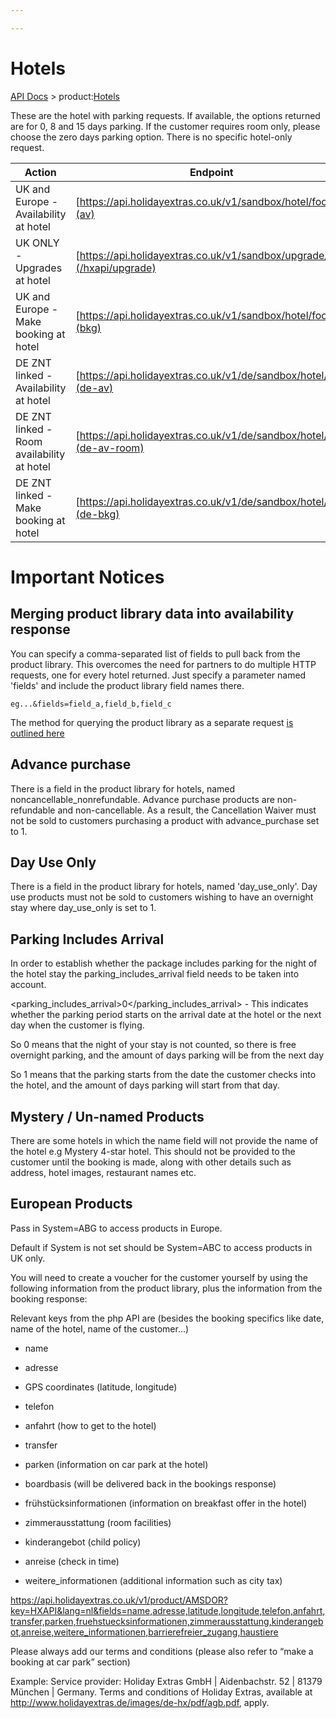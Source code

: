 ```yaml
---

---
```


# Hotels

[API Docs](/hxapi/) > product:[Hotels](index)

These are the hotel with parking requests. If available, the options returned are for 0, 8 and 15 days parking. If the customer requires room only, please choose the zero days parking option. There is no specific hotel-only request.

 | Action                                     | Endpoint                                                                         | Method |
 | ------                                     | --------                                                                         | ------ |
 | UK and Europe - Availability at hotel      | [https://api.holidayextras.co.uk/v1/sandbox/hotel/foo](av)            | GET    |
 | UK ONLY - Upgrades at hotel                | [https://api.holidayextras.co.uk/v1/sandbox/upgrade/foo](/hxapi/upgrade)           | GET    |
 | UK and Europe - Make booking at hotel      | [https://api.holidayextras.co.uk/v1/sandbox/hotel/foo](bkg)           | POST   |
 | DE ZNT linked - Availability at hotel      | [https://api.holidayextras.co.uk/v1/de/sandbox/hotel/foo](de-av)      | GET    |
 | DE ZNT linked - Room availability at hotel | [https://api.holidayextras.co.uk/v1/de/sandbox/hotel/foo](de-av-room) | GET    |
 | DE ZNT linked - Make booking at hotel      | [https://api.holidayextras.co.uk/v1/de/sandbox/hotel/foo](de-bkg)     | POST   |

# Important Notices

## Merging product library data into availability response

You can specify a comma-separated list of fields to pull back from the product library. This overcomes the need for partners to do multiple HTTP requests, one for every hotel returned. Just specify a parameter named 'fields' and include the product library field names there.
```
eg...&fields=field_a,field_b,field_c
```

The method for querying the product library as a separate request [is outlined here](/hxapi/productlibrary/parking)

## Advance purchase

There is a field in the product library for hotels, named noncancellable_nonrefundable. Advance purchase products are non-refundable and non-cancellable. As a result, the Cancellation Waiver must not be sold to customers purchasing a product with advance_purchase set to 1.

## Day Use Only

There is a field in the product library for hotels, named 'day_use_only'. Day use products must not be sold to customers wishing to have an overnight stay where day_use_only is set to 1.


## Parking Includes Arrival

In order to establish whether the package includes parking for the night of the hotel stay the parking_includes_arrival field needs to be taken into account.

<parking_includes_arrival>0</parking_includes_arrival> - This indicates  whether the parking period starts on the arrival date at the hotel or the next day when the customer is flying.

So 0 means that the night of your stay is not counted, so there is free overnight parking, and the amount of days parking will be from the next day

So 1 means that the parking starts from the date the customer checks into the hotel, and the amount of days parking will start from that day.


## Mystery / Un-named Products

There are some hotels in which the name field will not provide the name of the hotel e.g <Name>Mystery 4-star hotel</Name>.  This should not be provided to the customer until the booking is made, along with other details such as address, hotel images, restaurant names etc.


## European Products

Pass in System=ABG to access products in Europe.

Default if System is not set should be System=ABC to access products in UK only.

You will need to create a voucher for the customer yourself by using the following information from the product library, plus the information from the booking response:

Relevant keys from the php API are (besides the booking specifics like date, name of the hotel, name of the customer...)


*  name

*  adresse

*  GPS coordinates (latitude, longitude)

*  telefon

*  anfahrt (how to get to the hotel)

*  transfer

*  parken (information on car park at the hotel)

*  boardbasis (will be delivered back in the bookings response)

*  frühstücksinformationen (information on breakfast offer in the hotel)

*  zimmerausstattung (room facilities)

*  kinderangebot (child policy)

*  anreise (check in time)

*  weitere_informationen (additional information such as city tax)

https://api.holidayextras.co.uk/v1/product/AMSDOR?key=HXAPI&lang=nl&fields=name,adresse,latitude,longitude,telefon,anfahrt,transfer,parken,fruehstuecksinformationen,zimmerausstattung,kinderangebot,anreise,weitere_informationen,barrierefreier_zugang,haustiere

Please always add our terms and conditions (please also refer to “make a booking at car park” section)

Example: Service provider: Holiday Extras GmbH | Aidenbachstr. 52 | 81379 München | Germany. Terms and conditions of Holiday Extras, available at http://www.holidayextras.de/images/de-hx/pdf/agb.pdf, apply.
